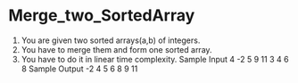 # Merge_two_SortedArray
1. You are given two sorted arrays(a,b) of integers.
2. You have to merge them and form one sorted array.
3. You have to do it in linear time complexity.
Sample Input
4
-2 
5 
9 
11
3
4 
6 
8
Sample Output
-2
4
5
6
8
9
11
